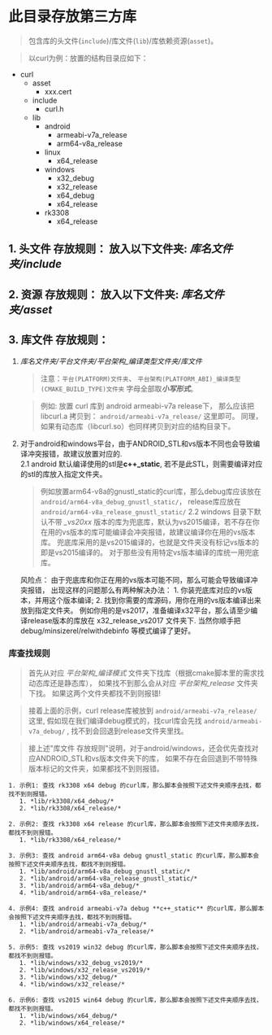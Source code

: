 
# 此目录存放第三方库
> 包含库的头文件(`include`)/库文件(`lib`)/库依赖资源(`asset`)。 

> 以curl为例：放置的结构目录应如下：
  - curl 
    - asset
	  - xxx.cert
	- include
	  - curl.h
	- lib
	  - android
	    - armeabi-v7a_release
	    - arm64-v8a_release
	  - linux
	    - x64_release
	  - windows
	    - x32_debug
		- x32_release
		- x64_debug
		- x64_release
	  - rk3308
	    - x64_release

## 1. 头文件 存放规则： 放入以下文件夹: *库名文件夹/include*
## 2. 资源 存放规则： 放入以下文件夹: *库名文件夹/asset*
## 3. 库文件 存放规则：
   1. *库名文件夹/平台文件夹/平台架构_编译类型文件夹/库文件*
      > 注意：```平台(PLATFORM)文件夹```、 ```平台架构(PLATFORM_ABI)_编译类型(CMAKE_BUILD_TYPE)文件夹``` 字母全部取***小写形式***。

      > 例如: 放置 curl 库到 android armeabi-v7a release下，
       那么应该把 libcurl.a 拷贝到： `android/armeabi-v7a_release/` 这里即可。
       同理，如果有动态库（libcurl.so）也同样拷贝到对应的结构目录下。
	   
   2. 对于android和windows平台，由于ANDROID_STL和vs版本不同也会导致编译冲突报错，故建议放置对应的.  
    2.1 android 默认编译使用的stl是**c++_static**, 若不是此STL，则需要编译对应的stl的库放入指定文件夹。
        > 例如放置arm64-v8a的gnustl_static的curl库，那么debug库应该放在 `android/arm64-v8a_debug_gnustl_static/`，
         release库应放在 `android/arm64-v8a_release_gnustl_static/`
    2.2 windows 目录下默认不带 *_vs20xx* 版本的库为兜底库，默认为vs2015编译，若不存在你在用的vs版本的库可能编译会冲突报错，故建议编译你在用的vs版本库。
       > 兜底库采用的是vs2015编译的，也就是文件夹没有标记vs版本的即是vs2015编译的。
         对于那些没有用特定vs版本编译的库统一用兜底库。

         风险点： 由于兜底库和你正在用的vs版本可能不同，那么可能会导致编译冲突报错，
                  出现这样的问题那么有两种解决办法：
                  1. 你装兜底库对应的vs版本，并用这个版本编译;
                  2. 找到你需要的库源码，用你在用的vs版本编译出来放到指定文件夹。
                     例如你用的是vs2017，准备编译x32平台，那么请至少编译release版本的库放在 x32_release_vs2017 文件夹下.
                     当然你顺手把 debug/minsizerel/relwithdebinfo 等模式编译了更好。



### 库查找规则
  > 首先从对应 *平台架构_编译模式* 文件夹下找库（根据cmake脚本里的需求找动态库还是静态库），
    如果找不到那么会从对应 *平台架构_release* 文件夹下找。
    如果这两个文件夹都找不到则报错!
    
  > 接着上面的示例，curl release库被放到 `android/armeabi-v7a_release/` 这里, 
    假如现在我们编译debug模式的，找curl库会先找 `android/armeabi-v7a_debug/` , 找不到会回退到release文件夹里找。
  
  > 接上述"库文件 存放规则"说明，对于android/windows，还会优先查找对应ANDROID_STL和vs版本文件夹下的库，
    如果不存在会回退到不带特殊版本标记的文件夹，如果都找不到则报错。
	
    1. 示例1: 查找 rk3308 x64 debug 的curl库，那么脚本会按照下述文件夹顺序去找，都找不到则报错。
       1. *lib/rk3308/x64_debug/*
       2. *lib/rk3308/x64_release/*

    2. 示例2: 查找 rk3308 x64 release 的curl库，那么脚本会按照下述文件夹顺序去找，都找不到则报错。
       1. *lib/rk3308/x64_release/*

    3. 示例3: 查找 android arm64-v8a debug gnustl_static 的curl库，那么脚本会按照下述文件夹顺序去找，都找不到则报错。
       1. *lib/android/arm64-v8a_debug_gnustl_static/*
       2. *lib/android/arm64-v8a_release_gnustl_static/*
       3. *lib/android/arm64-v8a_debug/*
       4. *lib/android/arm64-v8a_release/*

    4. 示例4: 查找 android armeabi-v7a debug **c++_static** 的curl库，那么脚本会按照下述文件夹顺序去找，都找不到则报错。
       1. *lib/android/armeabi-v7a_debug/*
       2. *lib/android/armeabi-v7a_release/*

    5. 示例5: 查找 vs2019 win32 debug 的curl库，那么脚本会按照下述文件夹顺序去找，都找不到则报错。
       1. *lib/windows/x32_debug_vs2019/*
       2. *lib/windows/x32_release_vs2019/*
       3. *lib/windows/x32_debug/*
       4. *lib/windows/x32_release/*

    6. 示例6: 查找 vs2015 win64 debug 的curl库，那么脚本会按照下述文件夹顺序去找，都找不到则报错。
       1. *lib/windows/x64_debug/*
       2. *lib/windows/x64_release/*
  
